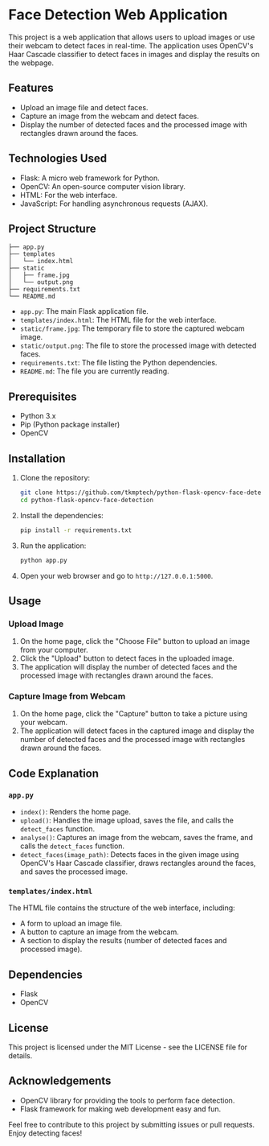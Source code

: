 # Face Detection Web Application

This project is a web application that allows users to upload images or use their webcam to detect faces in real-time. The application uses OpenCV's Haar Cascade classifier to detect faces in images and display the results on the webpage.

## Features

- Upload an image file and detect faces.
- Capture an image from the webcam and detect faces.
- Display the number of detected faces and the processed image with rectangles drawn around the faces.

## Technologies Used

- Flask: A micro web framework for Python.
- OpenCV: An open-source computer vision library.
- HTML: For the web interface.
- JavaScript: For handling asynchronous requests (AJAX).

## Project Structure

```
├── app.py
├── templates
│   └── index.html
├── static
│   ├── frame.jpg
│   └── output.png
├── requirements.txt
└── README.md
```

- `app.py`: The main Flask application file.
- `templates/index.html`: The HTML file for the web interface.
- `static/frame.jpg`: The temporary file to store the captured webcam image.
- `static/output.png`: The file to store the processed image with detected faces.
- `requirements.txt`: The file listing the Python dependencies.
- `README.md`: The file you are currently reading.

## Prerequisites

- Python 3.x
- Pip (Python package installer)
- OpenCV

## Installation

1. Clone the repository:
   ```sh
   git clone https://github.com/tkmptech/python-flask-opencv-face-detection.git
   cd python-flask-opencv-face-detection
   ```

2. Install the dependencies:
   ```sh
   pip install -r requirements.txt
   ```

3. Run the application:
   ```sh
   python app.py
   ```

4. Open your web browser and go to `http://127.0.0.1:5000`.

## Usage

### Upload Image

1. On the home page, click the "Choose File" button to upload an image from your computer.
2. Click the "Upload" button to detect faces in the uploaded image.
3. The application will display the number of detected faces and the processed image with rectangles drawn around the faces.

### Capture Image from Webcam

1. On the home page, click the "Capture" button to take a picture using your webcam.
2. The application will detect faces in the captured image and display the number of detected faces and the processed image with rectangles drawn around the faces.

## Code Explanation

### `app.py`

- `index()`: Renders the home page.
- `upload()`: Handles the image upload, saves the file, and calls the `detect_faces` function.
- `analyse()`: Captures an image from the webcam, saves the frame, and calls the `detect_faces` function.
- `detect_faces(image_path)`: Detects faces in the given image using OpenCV's Haar Cascade classifier, draws rectangles around the faces, and saves the processed image.

### `templates/index.html`

The HTML file contains the structure of the web interface, including:

- A form to upload an image file.
- A button to capture an image from the webcam.
- A section to display the results (number of detected faces and processed image).

## Dependencies

- Flask
- OpenCV

## License

This project is licensed under the MIT License - see the LICENSE file for details.

## Acknowledgements

- OpenCV library for providing the tools to perform face detection.
- Flask framework for making web development easy and fun.

Feel free to contribute to this project by submitting issues or pull requests. Enjoy detecting faces!